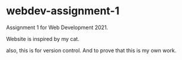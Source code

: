 # webdev-assignment-1

Assignment 1 for Web Development 2021.

Website is inspired by my cat. 

also, this is for version control. And to prove that this is my own work.

